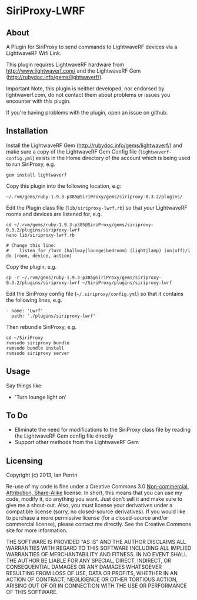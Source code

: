 SiriProxy-LWRF
================================
About
-----
A Plugin for SiriProxy to send commands to LightwaveRF devices via a LightwaveRF Wifi Link.

This plugin requires LightwaveRF hardware from http://www.lightwaverf.com/ and the LightwaveRF Gem (http://rubydoc.info/gems/lightwaverf/).

Important Note, this plugin is neither developed, nor endorsed by lightwaverf.com, do not contact them about problems or issues you encounter with this plugin. 

If you're having problems with the plugin, open an issue on github.

Installation
------------

Install the LightwaveRF Gem (http://rubydoc.info/gems/lightwaverf/) and make sure a copy of the LightwaveRF Gem Config file (`lightwaverf-config.yml`) exists in the Home directory of the account which is being used to run SiriProxy, e.g.
	
	gem install lightwaverf

Copy this plugin into the following location, e.g:

`~/.rvm/gems/ruby-1.9.3-p385@SiriProxy/gems/siriproxy-0.3.2/plugins/`

Edit the Plugin class file (`lib/siriproxy-lwrf.rb`) so that *your* LightwaveRF rooms and devices are listened for, e.g.

	cd ~/.rvm/gems/ruby-1.9.3-p385@SiriProxy/gems/siriproxy-0.3.2/plugins/siriproxy-lwrf
	nano lib/siriproxy-lwrf.rb
	
	# Change this line:
	#    listen_for /Turn (hallway|lounge|bedroom) (light|lamp) (on|off)/i do |room, device, action|

Copy the plugin, e.g.

	cp -r ~/.rvm/gems/ruby-1.9.3-p385@SiriProxy/gems/siriproxy-0.3.2/plugins/siriproxy-lwrf ~/SiriProxy/plugins/siriproxy-lwrf

Edit the SiriProxy config file (`~/.siriproxy/config.yml`) so that it contains the following lines, e.g.

    - name: 'Lwrf'
      path: './plugins/siriproxy-lwrf'

Then rebundle SiriProxy, e.g.

	cd ~/SiriProxy
	rvmsudo siriproxy bundle
	rvmsudo bundle install
	rvmsudo siriproxy server

Usage
-----
Say things like:

* 'Turn lounge light on'

To Do
-----
* Eliminate the need for modifications to the SiriProxy class file by reading the LightwaveRF Gem config file directly
* Support other methods from the LightwaveRF Gem 

Licensing
---------
Copyright (c) 2013, Ian Perrin

Re-use of my code is fine under a Creative Commons 3.0 [Non-commercial, Attribution, Share-Alike](http://creativecommons.org/licenses/by-nc-sa/3.0/) license. In short, this means that you can use my code, modify it, do anything you want. Just don't sell it and make sure to give me a shout-out. Also, you must license your derivatives under a compatible license (sorry, no closed-source derivatives). If you would like to purchase a more permissive license (for a closed-source and/or commercial license), please contact me directly. See the Creative Commons site for more information.

THE SOFTWARE IS PROVIDED "AS IS" AND THE AUTHOR DISCLAIMS ALL WARRANTIES WITH REGARD TO THIS SOFTWARE INCLUDING ALL IMPLIED WARRANTIES OF MERCHANTABILITY AND FITNESS. IN NO EVENT SHALL THE AUTHOR BE LIABLE FOR ANY SPECIAL, DIRECT, INDIRECT, OR CONSEQUENTIAL DAMAGES OR ANY DAMAGES WHATSOEVER RESULTING FROM LOSS OF USE, DATA OR PROFITS, WHETHER IN AN ACTION OF CONTRACT, NEGLIGENCE OR OTHER TORTIOUS ACTION, ARISING OUT OF OR IN CONNECTION WITH THE USE OR PERFORMANCE OF THIS SOFTWARE.